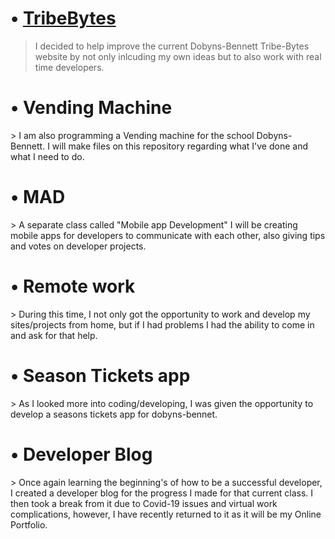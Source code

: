 # •  [TribeBytes](TribeBytes)
  
> I decided to help improve the current Dobyns-Bennett Tribe-Bytes website by not only inlcuding my own ideas but to also work with real time developers.
<h1>• Vending Machine</h1>
> I am also programming a Vending machine for the school Dobyns-Bennett. I will make files on this repository regarding what I've done and what I need to do.

<h1>• MAD</h1>
> A separate class called "Mobile app Development" I will be creating mobile apps for developers to communicate with each other, also giving tips and votes on developer projects.
<h1>• Remote work</h1>
> During this time, I not only got the opportunity to work and develop my sites/projects from home, but if I had problems I had the ability to come in and ask for that help.
<h1>• Season Tickets app</h1>
> As I looked more into coding/developing, I was given the opportunity to develop a seasons tickets app for dobyns-bennet.
<h1>• Developer Blog</h1>
> Once again learning the beginning's of how to be a successful developer, I created a developer blog for the progress I made for that current class. I then took a break from it due to Covid-19 issues and virtual work complications, however, I have recently returned to it as it will be my Online Portfolio.
